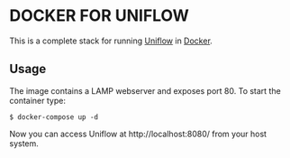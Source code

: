 DOCKER FOR UNIFLOW
==================

This is a complete stack for running [Uniflow](https://github.com/uniflow-io/uniflow) in [Docker](https://www.docker.com/).

Usage
-----

The image contains a LAMP webserver and exposes port 80. To start the container type:

```console
$ docker-compose up -d
```

Now you can access Uniflow at http://localhost:8080/ from your host system.
